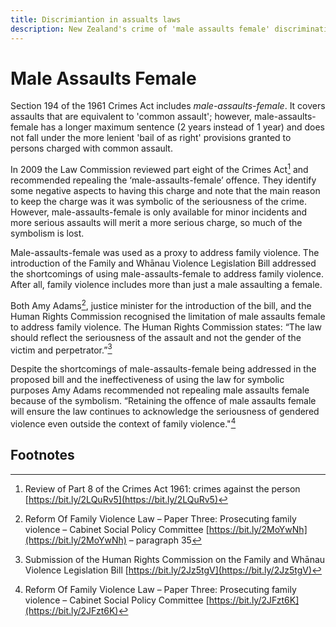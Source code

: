 ```yaml
---
title: Discrimiantion in assualts laws
description: New Zealand's crime of 'male assaults female' discrimination against men with a gender specific crime that gives them harsher penalties.
---
```


# Male Assaults Female
Section 194 of the 1961 Crimes Act includes *male-assaults-female*. It covers assaults that are equivalent to 'common assault'; however,  male-assaults-female has a longer maximum sentence (2 years instead of 1 year) and does not fall under the more lenient 'bail of as right' provisions granted to persons charged with common assault.
    
In 2009 the Law Commission reviewed part eight of the Crimes Act[^1] and recommended repealing the ‘male-assaults-female’ offence. They identify some negative aspects to having this charge and note that the main reason to keep the charge was it was symbolic of the seriousness of the crime. However, male-assaults-female is only available for minor incidents and more serious assaults will merit a more serious charge, so much of the symbolism is lost.

Male-assaults-female was used as a proxy to address family violence. The introduction of the Family and Whānau Violence Legislation Bill addressed the shortcomings of using male-assaults-female to address family violence. After all, family violence includes more than just a male assaulting a female. 

Both Amy Adams[^2], justice minister for the introduction of the bill, and the Human Rights Commission recognised the limitation of male assaults female to address family violence. The Human Rights Commission states: “The law should reflect the seriousness of the assault and not the gender of the victim and perpetrator.”[^3]

Despite the shortcomings of male-assaults-female being addressed in the proposed bill and the ineffectiveness of using the law for symbolic purposes Amy Adams recommended not repealing male assaults female because of the symbolism. “Retaining the offence of male assaults female will ensure the law continues to acknowledge the seriousness of gendered violence even outside the context of family violence."[^4]

## Footnotes
[^1]: Review of Part 8 of the Crimes Act 1961: crimes against the person [https://bit.ly/2LQuRv5](https://bit.ly/2LQuRv5)
[^2]: Reform Of Family Violence Law – Paper Three: Prosecuting family violence – Cabinet Social Policy Committee [https://bit.ly/2MoYwNh](https://bit.ly/2MoYwNh) – paragraph 35
[^3]: Submission of the Human Rights Commission on the Family and Whānau Violence Legislation Bill [https://bit.ly/2Jz5tgV](https://bit.ly/2Jz5tgV)
[^4]: Reform Of Family Violence Law – Paper Three: Prosecuting family violence – Cabinet Social Policy Committee [https://bit.ly/2JFzt6K](https://bit.ly/2JFzt6K)
